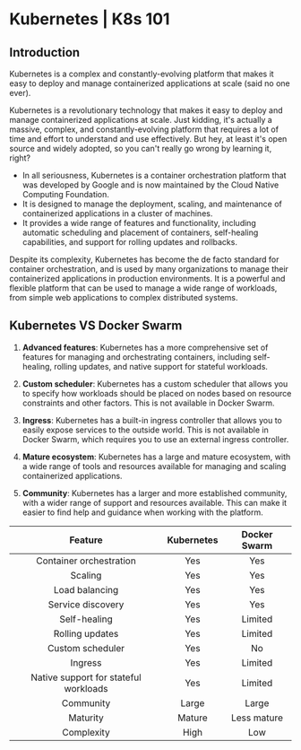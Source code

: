 # Kubernetes | K8s 101

## Introduction
Kubernetes is a complex and constantly-evolving platform that makes it easy to deploy and manage containerized applications at scale (said no one ever).

Kubernetes is a revolutionary technology that makes it easy to deploy and manage containerized applications at scale. 
Just kidding, it's actually a massive, complex, and constantly-evolving platform that requires a lot of time and effort to understand and use effectively. 
But hey, at least it's open source and widely adopted, so you can't really go wrong by learning it, right?

* In all seriousness, Kubernetes is a container orchestration platform that was developed by Google and is now maintained by the Cloud Native Computing Foundation. 
* It is designed to manage the deployment, scaling, and maintenance of containerized applications in a cluster of machines. 
* It provides a wide range of features and functionality, including automatic scheduling and placement of containers, self-healing capabilities, and support for rolling updates and rollbacks.

Despite its complexity, Kubernetes has become the de facto standard for container orchestration, and is used by many organizations to manage their containerized applications in production environments.
It is a powerful and flexible platform that can be used to manage a wide range of workloads, from simple web applications to complex distributed systems.


## Kubernetes VS Docker Swarm

1. **Advanced features**: Kubernetes has a more comprehensive set of features for managing and orchestrating containers, including self-healing, rolling updates, and native support for stateful workloads.

2. **Custom scheduler**: Kubernetes has a custom scheduler that allows you to specify how workloads should be placed on nodes based on resource constraints and other factors. This is not available in Docker Swarm.

3. **Ingress**: Kubernetes has a built-in ingress controller that allows you to easily expose services to the outside world. This is not available in Docker Swarm, which requires you to use an external ingress controller.

4. **Mature ecosystem**: Kubernetes has a large and mature ecosystem, with a wide range of tools and resources available for managing and scaling containerized applications.

5. **Community**: Kubernetes has a larger and more established community, with a wider range of support and resources available. This can make it easier to find help and guidance when working with the platform.

| **Feature** | **Kubernetes** | **Docker Swarm** |
|:---:|:---:|:---:|
| Container orchestration | Yes | Yes |
| Scaling | Yes | Yes |
| Load balancing | Yes | Yes |
| Service discovery | Yes | Yes |
| Self-healing | Yes | Limited |
| Rolling updates | Yes | Limited |
| Custom scheduler | Yes | No |
| Ingress | Yes | Limited |
| Native support for stateful workloads | Yes | Limited |
| Community | Large | Large |
| Maturity | Mature | Less mature |
| Complexity | High | Low |
